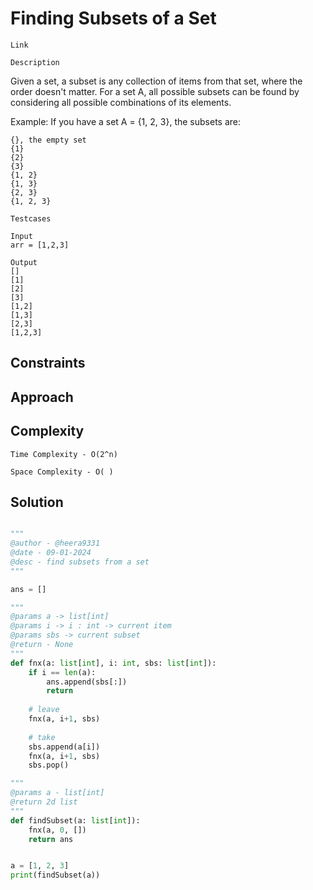 # Finding Subsets of a Set

`Link`

`Description`

Given a set, a subset is any collection of items from that set, where the order doesn't matter. For a set A, all possible subsets can be found by considering all possible combinations of its elements.

Example:
If you have a set A = {1, 2, 3}, the subsets are:

```
{}, the empty set
{1}
{2}
{3}
{1, 2}
{1, 3}
{2, 3}
{1, 2, 3}
```

`Testcases`

```
Input
arr = [1,2,3]

Output
[]
[1]
[2]
[3]
[1,2]
[1,3]
[2,3]
[1,2,3]
```

## Constraints

## Approach

## Complexity

`Time Complexity - O(2^n)`

`Space Complexity - O( )`

## Solution

```python

"""
@author - @heera9331
@date - 09-01-2024
@desc - find subsets from a set
""" 

ans = []

"""
@params a -> list[int]
@params i -> i : int -> current item
@params sbs -> current subset
@return - None
"""
def fnx(a: list[int], i: int, sbs: list[int]):
    if i == len(a):
        ans.append(sbs[:])
        return
    
    # leave
    fnx(a, i+1, sbs)
    
    # take
    sbs.append(a[i])
    fnx(a, i+1, sbs)
    sbs.pop()

"""
@params a - list[int]
@return 2d list
"""
def findSubset(a: list[int]):
    fnx(a, 0, [])
    return ans


a = [1, 2, 3]
print(findSubset(a))

```
